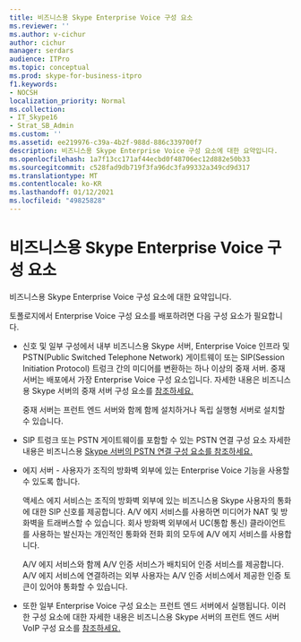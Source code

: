 ```yaml
---
title: 비즈니스용 Skype Enterprise Voice 구성 요소
ms.reviewer: ''
ms.author: v-cichur
author: cichur
manager: serdars
audience: ITPro
ms.topic: conceptual
ms.prod: skype-for-business-itpro
f1.keywords:
- NOCSH
localization_priority: Normal
ms.collection:
- IT_Skype16
- Strat_SB_Admin
ms.custom: ''
ms.assetid: ee219976-c39a-4b2f-988d-886c339700f7
description: 비즈니스용 Skype Enterprise Voice 구성 요소에 대한 요약입니다.
ms.openlocfilehash: 1a7f13cc171af44ecbd0f48706ec12d882e50b33
ms.sourcegitcommit: c528fad9db719f3fa96dc3fa99332a349cd9d317
ms.translationtype: MT
ms.contentlocale: ko-KR
ms.lasthandoff: 01/12/2021
ms.locfileid: "49825828"
---
```

# <a name="components-required-for-enterprise-voice-in-skype-for-business-server"></a>비즈니스용 Skype Enterprise Voice 구성 요소
 
비즈니스용 Skype Enterprise Voice 구성 요소에 대한 요약입니다.
  
토폴로지에서 Enterprise Voice 구성 요소를 배포하려면 다음 구성 요소가 필요합니다. 
  
- 신호 및 일부 구성에서 내부 비즈니스용 Skype 서버, Enterprise Voice 인프라 및 PSTN(Public Switched Telephone Network) 게이트웨이 또는 SIP(Session Initiation Protocol) 트렁크 간의 미디어를 변환하는 하나 이상의 중재 서버. 중재 서버는 배포에서 가장 Enterprise Voice 구성 요소입니다. 자세한 내용은 비즈니스용 Skype 서버의 중재 서버 구성 요소를 [참조하세요.](mediation-server.md)
    
    중재 서버는 프런트 엔드 서버와 함께 함께 설치하거나 독립 실행형 서버로 설치할 수 있습니다.
    
- SIP 트렁크 또는 PSTN 게이트웨이를 포함할 수 있는 PSTN 연결 구성 요소 자세한 내용은 비즈니스용 [Skype 서버의 PSTN 연결 구성 요소를 참조하세요.](pstn-connectivity.md)
    
- 에지 서버 - 사용자가 조직의 방화벽 외부에 있는 Enterprise Voice 기능을 사용할 수 있도록 합니다. 
    
    액세스 에지 서비스는 조직의 방화벽 외부에 있는 비즈니스용 Skype 사용자의 통화에 대한 SIP 신호를 제공합니다. A/V 에지 서비스를 사용하면 미디어가 NAT 및 방화벽을 트래버스할 수 있습니다. 회사 방화벽 외부에서 UC(통합 통신) 클라이언트를 사용하는 발신자는 개인적인 통화와 전화 회의 모두에 A/V 에지 서비스를 사용합니다.
    
    A/V 에지 서비스와 함께 A/V 인증 서비스가 배치되어 인증 서비스를 제공합니다. A/V 에지 서비스에 연결하려는 외부 사용자는 A/V 인증 서비스에서 제공한 인증 토큰이 있어야 통화할 수 있습니다.
    
- 또한 일부 Enterprise Voice 구성 요소는 프런트 엔드 서버에서 실행됩니다. 이러한 구성 요소에 대한 자세한 내용은 비즈니스용 Skype 서버의 프런트 엔드 서버 VoIP 구성 요소를 [참조하세요.](front-end-server-voip.md)
    

